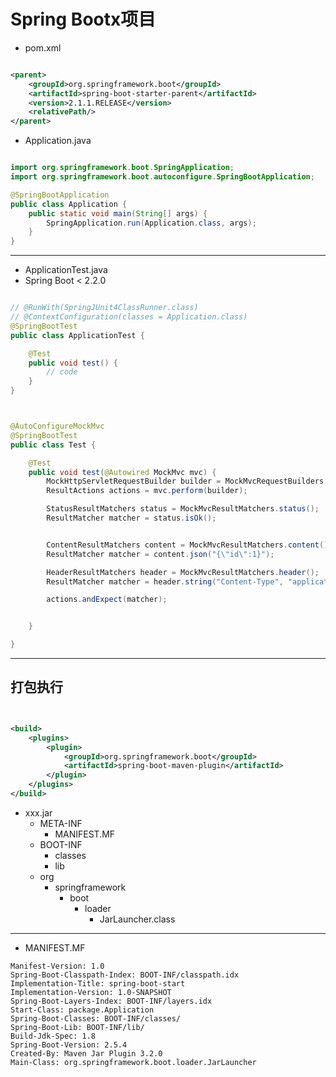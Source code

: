 # Spring Bootx项目



- pom.xml

```xml

<parent>
    <groupId>org.springframework.boot</groupId>
    <artifactId>spring-boot-starter-parent</artifactId>
    <version>2.1.1.RELEASE</version>
    <relativePath/>
</parent>

```

- Application.java
```java

import org.springframework.boot.SpringApplication;
import org.springframework.boot.autoconfigure.SpringBootApplication;

@SpringBootApplication
public class Application {
    public static void main(String[] args) {
        SpringApplication.run(Application.class, args);
    }
}

```

---
- ApplicationTest.java
- Spring Boot < 2.2.0
```java

// @RunWith(SpringJUnit4ClassRunner.class)
// @ContextConfiguration(classes = Application.class)
@SpringBootTest
public class ApplicationTest {

    @Test
    public void test() {
        // code
    }
}



@AutoConfigureMockMvc
@SpringBootTest
public class Test {

    @Test
    public void test(@Autowired MockMvc mvc) {
        MockHttpServletRequestBuilder builder = MockMvcRequestBuilders.get("/path");
        ResultActions actions = mvc.perform(builder);

        StatusResultMatchers status = MockMvcResultMatchers.status();
        ResultMatcher matcher = status.isOk();


        ContentResultMatchers content = MockMvcResultMatchers.content();
        ResultMatcher matcher = content.json("{\"id\":1}");

        HeaderResultMatchers header = MockMvcResultMatchers.header();
        ResultMatcher matcher = header.string("Content-Type", "application/json");

        actions.andExpect(matcher);


    }

}
```



---
## 打包执行

```xml


<build>
    <plugins>
        <plugin>
            <groupId>org.springframework.boot</groupId>
            <artifactId>spring-boot-maven-plugin</artifactId>
        </plugin>
    </plugins>
</build>

```


- xxx.jar
    - META-INF
        - MANIFEST.MF
    - BOOT-INF
        - classes
        - lib
    - org
        - springframework
            - boot
                - loader
                    - JarLauncher.class

---

- MANIFEST.MF
```
Manifest-Version: 1.0
Spring-Boot-Classpath-Index: BOOT-INF/classpath.idx
Implementation-Title: spring-boot-start
Implementation-Version: 1.0-SNAPSHOT
Spring-Boot-Layers-Index: BOOT-INF/layers.idx
Start-Class: package.Application
Spring-Boot-Classes: BOOT-INF/classes/
Spring-Boot-Lib: BOOT-INF/lib/
Build-Jdk-Spec: 1.8
Spring-Boot-Version: 2.5.4
Created-By: Maven Jar Plugin 3.2.0
Main-Class: org.springframework.boot.loader.JarLauncher


```



